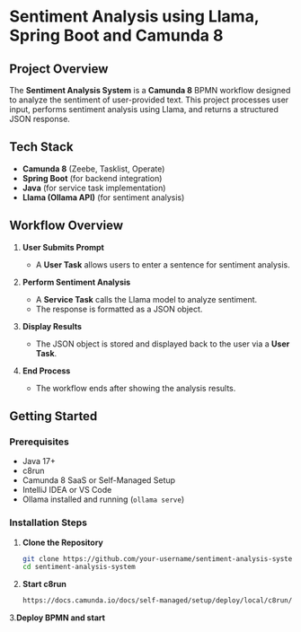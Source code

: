 # Sentiment Analysis using Llama, Spring Boot and Camunda 8

## Project Overview
The **Sentiment Analysis System** is a **Camunda 8** BPMN workflow designed to analyze the sentiment of user-provided text. This project processes user input, performs sentiment analysis using Llama, and returns a structured JSON response.

## Tech Stack
- **Camunda 8** (Zeebe, Tasklist, Operate)
- **Spring Boot** (for backend integration)
- **Java** (for service task implementation)
- **Llama (Ollama API)** (for sentiment analysis)

## Workflow Overview
1. **User Submits Prompt**  
   - A **User Task** allows users to enter a sentence for sentiment analysis.  

2. **Perform Sentiment Analysis**  
   - A **Service Task** calls the Llama model to analyze sentiment.  
   - The response is formatted as a JSON object.  

3. **Display Results**  
   - The JSON object is stored and displayed back to the user via a **User Task**.  

4. **End Process**  
   - The workflow ends after showing the analysis results.  

## Getting Started

### Prerequisites
- Java 17+
- c8run  
- Camunda 8 SaaS or Self-Managed Setup  
- IntelliJ IDEA or VS Code  
- Ollama installed and running (`ollama serve`)  

### Installation Steps
1. **Clone the Repository**
   ```sh
   git clone https://github.com/your-username/sentiment-analysis-system.git
   cd sentiment-analysis-system

2. **Start c8run**
   ```sh
   https://docs.camunda.io/docs/self-managed/setup/deploy/local/c8run/
3.**Deploy BPMN and start**
